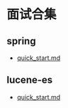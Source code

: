 # 面试合集

## spring
* [quick_start.md](./spring/spring专题.md) 

## lucene-es
* [quick_start.md](./lucene-es/Lucene_ES专题.md) 

